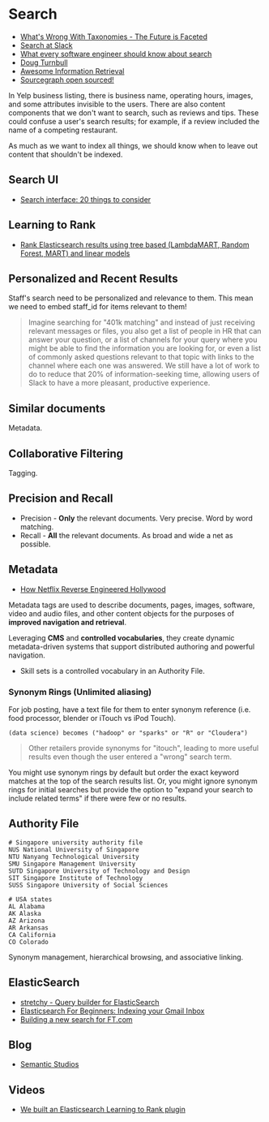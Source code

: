 # Search

* [What's Wrong With Taxonomies - The Future is Faceted](http://semanticstudios.com/the_speed_of_information_architecture/)
* [Search at Slack](https://slack.engineering/search-at-slack-431f8c80619e)
* [What every software engineer should know about search](https://medium.com/startup-grind/what-every-software-engineer-should-know-about-search-27d1df99f80d)
* [Doug Turnbull](https://medium.com/@softwaredoug/this-is-a-fantastic-post-e9caae910334)
* [Awesome Information Retrieval](https://github.com/harpribot/awesome-information-retrieval)
* [Sourcegraph open sourced!](https://github.com/sourcegraph/sourcegraph)

In Yelp business listing, there is business name, operating hours, images, and some attributes invisible to the users. There are also content components that we don't want to search, such as reviews and tips. These could confuse a user's search results; for example, if a review included the name of a competing restaurant.

As much as we want to index all things, we should know when to leave out content that shouldn't be indexed.

## Search UI

* [Search interface: 20 things to consider](https://uxplanet.org/search-interface-20-things-to-consider-4b1466e98881)

## Learning to Rank

* [Rank Elasticsearch results using tree based (LambdaMART, Random Forest, MART) and linear models](https://github.com/o19s/elasticsearch-learning-to-rank)

## Personalized and Recent Results

Staff's search need to be personalized and relevance to them. This mean we need to embed staff_id for items relevant to them!

> Imagine searching for "401k matching" and instead of just receiving relevant messages or files, you also get a list of people in HR that can answer your question, or a list of channels for your query where you might be able to find the information you are looking for, or even a list of commonly asked questions relevant to that topic with links to the channel where each one was answered. We still have a lot of work to do to reduce that 20% of information-seeking time, allowing users of Slack to have a more pleasant, productive experience.

## Similar documents

Metadata.

## Collaborative Filtering

Tagging.

## Precision and Recall

* Precision - **Only** the relevant documents. Very precise. Word by word matching.
* Recall - **All** the relevant documents. As broad and wide a net as possible.

## Metadata

* [How Netflix Reverse Engineered Hollywood](https://www.theatlantic.com/technology/archive/2014/01/how-netflix-reverse-engineered-hollywood/282679/)

Metadata tags are used to describe documents, pages, images, software, video and audio files, and other content objects for the purposes of **improved navigation and retrieval**.

Leveraging **CMS** and **controlled vocabularies**, they create dynamic metadata-driven systems that support distributed authoring and powerful navigation.

* Skill sets is a controlled vocabulary in an Authority File.

### Synonym Rings (Unlimited aliasing)

For job posting, have a text file for them to enter synonym reference (i.e. food processor, blender or iTouch vs iPod Touch).

```
(data science) becomes ("hadoop" or "sparks" or "R" or "Cloudera")
```

> Other retailers provide synonyms for "itouch", leading to more useful results even though the user entered a "wrong" search term.

You might use synonym rings by default but order the exact keyword matches at the top of the search results list. Or, you might ignore synonym rings for initial searches but provide the option to "expand your search to include related terms" if there were few or no results.

## Authority File

```
# Singapore university authority file
NUS National University of Singapore
NTU Nanyang Technological University
SMU Singapore Management University
SUTD Singapore University of Technology and Design
SIT Singapore Institute of Technology
SUSS Singapore University of Social Sciences

# USA states
AL AlabamaAK Alaska
AZ ArizonaAR ArkansasCA CaliforniaCO Colorado
```

Synonym management, hierarchical browsing, and associative linking.

## ElasticSearch

* [stretchy - Query builder for ElasticSearch](https://github.com/hired/stretchy)
* [Elasticsearch For Beginners: Indexing your Gmail Inbox](https://github.com/oliver006/elasticsearch-gmail)
* [Building a new search for FT.com](https://www.maketea.co.uk/2017/12/20/building-a-new-search-for-ft-com.html)

## Blog

* [Semantic Studios](http://semanticstudios.com/writing/)

## Videos

* [We built an Elasticsearch Learning to Rank plugin](https://www.youtube.com/watch?v=JqqtWfZQUTU)

